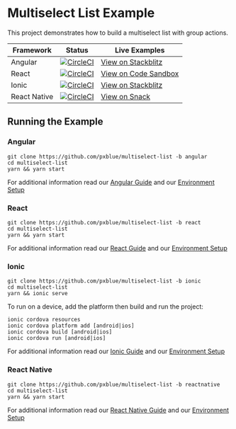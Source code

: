 # Multiselect List Example
This project demonstrates how to build a multiselect list with group actions.

| Framework           | Status       | Live Examples  |
| ---------------- |--------------|------------------|
| Angular | [![CircleCI](https://circleci.com/gh/pxblue/multiselect-list/tree/angular.svg?style=shield)](https://circleci.com/gh/pxblue/multiselect-list/tree/angular) | [View on Stackblitz](https://stackblitz.com/github/pxblue/multiselect-list/tree/angular)
| React | [![CircleCI](https://circleci.com/gh/pxblue/multiselect-list/tree/react.svg?style=shield)](https://circleci.com/gh/pxblue/multiselect-list/tree/react) | [View on Code Sandbox](https://codesandbox.io/s/github/pxblue/multiselect-list/tree/react)
| Ionic | [![CircleCI](https://circleci.com/gh/pxblue/multiselect-list/tree/ionic.svg?style=shield)](https://circleci.com/gh/pxblue/multiselect-list/tree/ionic) | [View on Stackblitz](https://stackblitz.com/github/pxblue/multiselect-list/tree/ionic)
| React Native | [![CircleCI](https://circleci.com/gh/pxblue/multiselect-list/tree/reactnative.svg?style=shield)](https://circleci.com/gh/pxblue/multiselect-list/tree/reactnative) | [View on Snack](https://snack.expo.io/@git/github.com/pxblue/multiselect-list@reactnative?preview=true&platform=ios)

## Running the Example
### Angular
```
git clone https://github.com/pxblue/multiselect-list -b angular
cd multiselect-list
yarn && yarn start
```
For additional information read our [Angular Guide](https://pxblue.github.io/development/frameworks-web/angular) and our [Environment Setup](https://pxblue.github.io/development/environment)

### React
```
git clone https://github.com/pxblue/multiselect-list -b react
cd multiselect-list
yarn && yarn start
```
For additional information read our [React Guide](https://pxblue.github.io/development/frameworks-web/react) and our [Environment Setup](https://pxblue.github.io/development/environment)

### Ionic
```
git clone https://github.com/pxblue/multiselect-list -b ionic
cd multiselect-list
yarn && ionic serve
```
To run on a device, add the platform then build and run the project:
```
ionic cordova resources
ionic cordova platform add [android|ios]
ionic cordova build [android|ios]
ionic cordova run [android|ios]
```
For additional information read our [Ionic Guide](https://pxblue.github.io/development/frameworks-mobile/ionic) and our [Environment Setup](https://pxblue.github.io/development/environment)

### React Native

```
git clone https://github.com/pxblue/multiselect-list -b reactnative
cd multiselect-list
yarn && yarn start
```
For additional information read our [React Native Guide](https://pxblue.github.io/development/frameworks-mobile/react-native) and our [Environment Setup](https://pxblue.github.io/development/environment)
